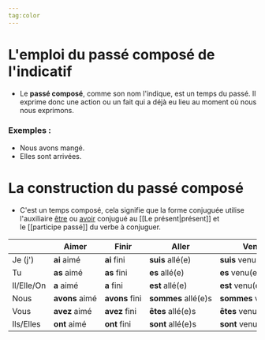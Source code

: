 ```yaml
---
tag:color
---
```

# L'emploi du passé composé de l'indicatif
- Le **passé composé**, comme son nom l'indique, est un temps du passé. Il exprime donc une action ou un fait qui a déjà eu lieu au moment où nous nous exprimons.  
### Exemples :
 - Nous avons mangé.  
 - Elles sont arrivées.
# La construction du passé composé
- C'est un temps composé, cela signifie que la forme conjuguée utilise l'auxiliaire [être](https://la-conjugaison.nouvelobs.com/du/verbe/etre.php) ou [avoir](https://la-conjugaison.nouvelobs.com/du/verbe/avoir.php) conjugué au [[Le présent|présent]] et le [[participe passé]] du verbe à conjuguer.  


|​|​Aimer|Finir​|Aller​|Venir ​|
|---|---|---|---|---|
|Je (j')|**ai** aimé|**ai** fini​|**suis** allé(e)|**suis** venu(e)|
|​Tu|**​as** aimé|**as** fini|**es** allé(e)|**es** venu(e)|
|​Il/Elle/On|**a** aimé​|​**a** fini|**​est** allé(e)|**​est** venu(e)|
|Nous​|**avons** aimé|**avons** fini​​|**sommes** allé(e)s​|**sommes** venu(e)s​|
|​Vous|**​avez** aimé|​**​avez** fini|**êtes** allé(e)s​|**êtes** venu(e)s​|
|​Ils/Elles|**ont** aimé​|​**ont** fini|**sont** allé(e)s​|**sont** venu(e)s​|